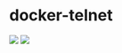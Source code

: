 # docker-telnet
[![](https://images.microbadger.com/badges/version/kyokuheki/telnet.svg)](https://microbadger.com/images/kyokuheki/telnet "Get your own version badge on microbadger.com")
[![](https://images.microbadger.com/badges/image/kyokuheki/telnet.svg)](https://microbadger.com/images/kyokuheki/telnet "Get your own image badge on microbadger.com")
